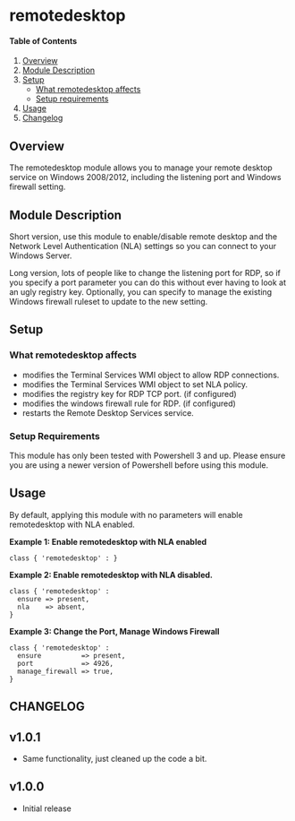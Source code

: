 # remotedesktop

#### Table of Contents

1. [Overview](#overview)
2. [Module Description](#module-description)
3. [Setup](#setup)
    * [What remotedesktop affects](#what-remotedesktop-affects)
    * [Setup requirements](#setup-requirements)
4. [Usage](#usage)
5. [Changelog](#changelog)


## Overview

The remotedesktop module allows you to manage your remote desktop service on Windows 2008/2012, including the listening port and Windows firewall setting.

## Module Description

Short version, use this module to enable/disable remote desktop and the Network Level Authentication (NLA) settings so you can connect to your Windows Server.

Long version, lots of people like to change the listening port for RDP, so if you specify a port parameter you can do this without ever having to look at an ugly registry key.  Optionally, you can specify to manage the existing Windows firewall ruleset to update to the new setting.

## Setup

### What remotedesktop affects

* modifies the Terminal Services WMI object to allow RDP connections.
* modifies the Terminal Services WMI object to set NLA policy.
* modifies the registry key for RDP TCP port. (if configured)
* modifies the windows firewall rule for RDP. (if configured)
* restarts the Remote Desktop Services service.

### Setup Requirements 

This module has only been tested with Powershell 3 and up.  Please ensure you are using a newer version of Powershell before using this module.

## Usage

By default, applying this module with no parameters will enable remotedesktop with NLA enabled.  

**Example 1: Enable remotedesktop with NLA enabled**

	class { 'remotedesktop' : }
	
**Example 2: Enable remotedesktop with NLA disabled.**

	class { 'remotedesktop' : 
	  ensure => present,
	  nla    => absent,
	}
	  
**Example 3: Change the Port, Manage Windows Firewall**

	class { 'remotedesktop' :
	  ensure          => present,
      port            => 4926,
      manage_firewall => true,
    }

## CHANGELOG

v1.0.1
------
- Same functionality, just cleaned up the code a bit.

v1.0.0
------
- Initial release
